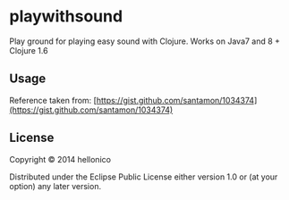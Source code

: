# playwithsound

Play ground for playing easy sound with Clojure. Works on Java7 and 8 + Clojure 1.6

## Usage

Reference taken from: [https://gist.github.com/santamon/1034374](https://gist.github.com/santamon/1034374)

## License

Copyright © 2014 hellonico

Distributed under the Eclipse Public License either version 1.0 or (at
your option) any later version.
